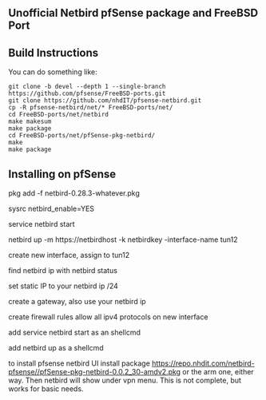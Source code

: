 ## Unofficial Netbird pfSense package and FreeBSD Port


## Build Instructions
You can do something like:
```
git clone -b devel --depth 1 --single-branch https://github.com/pfsense/FreeBSD-ports.git
git clone https://github.com/nhdIT/pfsense-netbird.git
cp -R pfsense-netbird/net/* FreeBSD-ports/net/
cd FreeBSD-ports/net/netbird
make makesum
make package
cd FreeBSD-ports/net/pfSense-pkg-netbird/
make
make package
```

## Installing on pfSense

pkg add -f netbird-0.28.3-whatever.pkg

sysrc netbird_enable=YES

service netbird start

netbird up -m https://netbirdhost -k netbirdkey -interface-name tun12

create new interface, assign to tun12

find netbird ip with netbird status

set static IP to your netbird ip /24

create a gateway, also use your netbird ip

create firewall rules allow all ipv4 protocols on new interface

add service netbird start as an shellcmd

add netbird up as a shellcmd

to install pfsense netbird UI install package https://repo.nhdit.com/netbird-pfsense//pfSense-pkg-netbird-0.0.2_30-amdv2.pkg or the arm one, either way. Then netbird will show under vpn menu. This is not complete, but works for basic needs.
